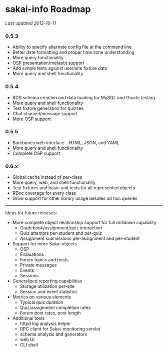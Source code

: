 # sakai-info Roadmap #

*Last updated 2012-10-11*

### 0.5.3 ###

* Ability to specify alternate config file at the command line
* Better date formatting and proper time zone understanding
* More query functionality
* OSP presentation/metaobj support
* Add simple tests against user/site fixture data
* More query and shell functionality

### 0.5.4 ###

* RDS schema creation and data loading for MySQL and Oracle testing
* More query and shell functionality
* Test fixture generation for quizzes
* Chat channel/message support
* More OSP support

### 0.5.5 ###

* Barebones web interface - HTML, JSON, and YAML
* More query and shell functionality
* Complete OSP support

### 0.6.x ###

* Global cache instead of per-class
* More query, web, and shell functionality
* Test fixtures and basic unit tests for all represented objects
* RDoc coverage for every class
* Grow support for other library usage besides ad hoc queries

------

Ideas for future releases:

* More complete object relationship support for full drilldown capability
  * Gradebook/assignment/quiz interaction
  * Quiz attempts per-student and per-quiz
  * Assignment submissions per-assignment and per-student
* Support for more Sakai objects
  * OSP
  * Evaluations
  * Forum topics and posts
  * Private messages
  * Events
  * Sessions
* Generalized reporting capabilities
  * Storage utilization per-site
  * Session and event statistics
* Metrics on various elements
  * Typical quiz duration
  * Quiz/assignment completion rates
  * Forum post rates, post length
* Additional tools
  * httpd log analysis helper
  * RPC client for Sakai-monitoring servlet
  * schema analysis and generators
  * web UI
  * CLI shell

